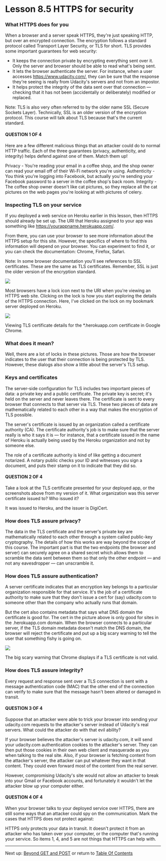 # Lesson 8.5 HTTPS for security

### What HTTPS does for you
When a browser and a server speak HTTPS, they're just speaking HTTP, but over an encrypted connection. The encryption follows a standard protocol called Transport Layer Security, or TLS for short. TLS provides some important guarantees for web security:

- It keeps the connection private by encrypting everything sent over it. Only the server and browser should be able to read what's being sent.
- It lets the browser authenticate the server. For instance, when a user accesses https://www.udacity.com/, they can be sure that the response they're seeing is really from Udacity's servers and not from an impostor.
- It helps protect the integrity of the data sent over that connection — checking that it has not been (accidentally or deliberately) modified or replaced.

Note: TLS is also very often referred to by the older name SSL (Secure Sockets Layer). Technically, SSL is an older version of the encryption protocol. This course will talk about TLS because that's the current standard.

#### QUESTION 1 OF 4
Here are a few different malicious things that an attacker could do to normal HTTP traffic. Each of the three guarantees (privacy, authenticity, and integrity) helps defend against one of them. Match them up!

Privacy - You're reading your email in a coffee shop, and the shop owner can read your email off of their Wi-Fi network you're using.
Authenticity - You think you're logging into Facebook, but actually you're sending your Facebook password to a server in the coffee shop's back room.
Integrity - The coffee shop owner doesn't like cat pictures, so they replace all the cat pictures on the web pages you're looking at with pictures of celery.

### Inspecting TLS on your service
If you deployed a web service on Heroku earlier in this lesson, then HTTPS should already be set up. The URI that Heroku assigned to your app was something like https://yourappname.herokuapp.com/.

From there, you can use your browser to see more information about the HTTPS setup for this site. However, the specifics of where to find this information will depend on your browser. You can experiment to find it, or you can check the documentation: Chrome, Firefox, Safari.

Note: In some browser documentation you'll see references to SSL certificates. These are the same as TLS certificates. Remember, SSL is just the older version of the encryption standard.

<img src="https://d17h27t6h515a5.cloudfront.net/topher/2016/December/585471ca_screen-shot-2016-12-16-at-14.58.51/screen-shot-2016-12-16-at-14.58.51.png">

Most browsers have a lock icon next to the URI when you're viewing an HTTPS web site.
Clicking on the lock is how you start exploring the details of the HTTPS connection.
Here, I've clicked on the lock on my bookmark server deployed on Heroku.

<img src="https://d17h27t6h515a5.cloudfront.net/topher/2016/December/5854715d_screen-shot-2016-12-16-at-14.56.54/screen-shot-2016-12-16-at-14.56.54.png">

Viewing TLS certificate details for the *.herokuapp.com certificate in Google Chrome.

### What does it mean?
Well, there are a lot of locks in these pictures. Those are how the browser indicates to the user that their connection is being protected by TLS. However, these dialogs also show a little about the server's TLS setup.

### Keys and certificates
The server-side configuration for TLS includes two important pieces of data: a private key and a public certificate. The private key is secret; it's held on the server and never leaves there. The certificate is sent to every browser that connects to that server via TLS. These two pieces of data are mathematically related to each other in a way that makes the encryption of TLS possible.

The server's certificate is issued by an organization called a certificate authority (CA). The certificate authority's job is to make sure that the server really is who it says it is — for instance, that a certificate issued in the name of Heroku is actually being used by the Heroku organization and not by someone else.

The role of a certificate authority is kind of like getting a document notarized. A notary public checks your ID and witnesses you sign a document, and puts their stamp on it to indicate that they did so.

#### QUESTION 2 OF 4
Take a look at the TLS certificate presented for your deployed app, or the screenshots above from my version of it. What organization was this server certificate issued to? Who issued it?

It was issued to Heroku, and the issuer is DigiCert.

### How does TLS assure privacy?
The data in the TLS certificate and the server's private key are mathematically related to each other through a system called public-key cryptography. The details of how this works are way beyond the scope of this course. The important part is that the two endpoints (the browser and server) can securely agree on a shared secret which allows them to scramble the data sent between them so that only the other endpoint — and not any eavesdropper — can unscramble it.

### How does TLS assure authentication?
A server certificate indicates that an encryption key belongs to a particular organization responsible for that service. It's the job of a certificate authority to make sure that they don't issue a cert for (say) udacity.com to someone other than the company who actually runs that domain.

But the cert also contains metadata that says what DNS domain the certificate is good for. The cert in the picture above is only good for sites in the .herokuapp.com domain. When the browser connects to a particular server, if the TLS domain metadata doesn't match the DNS domain, the browser will reject the certificate and put up a big scary warning to tell the user that something fishy is going on.

<img src="https://d17h27t6h515a5.cloudfront.net/topher/2016/December/5854788f_screen-shot-2016-12-16-at-15.27.45/screen-shot-2016-12-16-at-15.27.45.png">

The big scary warning that Chrome displays if a TLS certificate is not valid.

### How does TLS assure integrity?
Every request and response sent over a TLS connection is sent with a message authentication code (MAC) that the other end of the connection can verify to make sure that the message hasn't been altered or damaged in transit.

#### QUESTION 3 OF 4
Suppose that an attacker were able to trick your browser into sending your udacity.com requests to the attacker's server instead of Udacity's real servers. What could the attacker do with that evil ability?

If your browser believes the attacker's server is udacity.com, it will send your udacity.com authentication cookies to the attacker's server. They can then put those cookies in their own web client and masquerade as you when talking to the real site. Also, if your browser is fetching content from the attacker's server, the attacker can put whatever they want in that content. They could even forward most of the content from the real server.

However, compromising Udacity's site would not allow an attacker to break into your Gmail or Facebook accounts, and fortunately it wouldn't let the attacker blow up your computer either.

#### QUESTION 4 OF 4
When your browser talks to your deployed service over HTTPS, there are still some ways that an attacker could spy on the communication. Mark the cases that HTTPS does not protect against:

HTTPS only protects your data in transit. It doesn't protect it from an attacker who has taken over your computer, or the computer that's running your service. So items 1, 4, and 5 are not things that HTTPS can help with.

- - -
Next up: [Beyond GET and POST](ND024_Part4_Lesson08_06.md) or return to [Table Of Contents](./ND024_TableOfContents.md)

